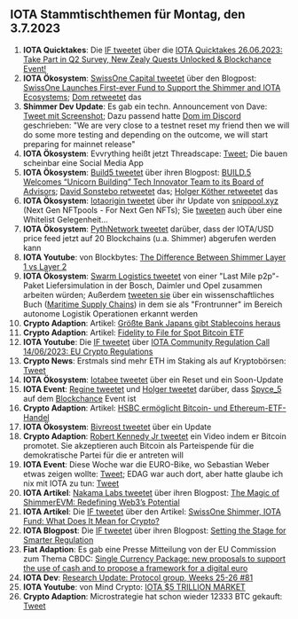 ## IOTA Stammtischthemen für Montag, den 3.7.2023

1. **IOTA Quicktakes**: Die [IF tweetet](https://twitter.com/iota/status/1673254903832096769?s=20) über die [IOTA Quicktakes 26.06.2023: Take Part in Q2 Survey, New Zealy Quests Unlocked & Blockchance Event!](https://www.youtube.com/watch?v=QXPMVmsCBu8)
2. **IOTA Ökosystem**: [SwissOne Capital tweetet](https://twitter.com/Swissonecapital/status/1673677555235278849?s=20) über den Blogpost: [SwissOne Launches First-ever Fund to Support the Shimmer and IOTA Ecosystems](https://www.prunderground.com/swissone-launches-first-ever-fund-to-support-the-shimmer-and-iota-ecosystems/00311351/); [Dom retweetet](https://twitter.com/DomSchiener/status/1673729851323301896?s=20) das
3. **Shimmer Dev Update**: Es gab ein techn. Announcement von Dave: [Tweet mit Screenshot](https://twitter.com/Vrom14286662/status/1673715411123073025?s=20); Dazu passend hatte [Dom im Discord](https://discord.com/channels/397872799483428865/397872799483428867/1123188939101061130) geschrieben: "We are very close to a testnet reset my friend  then we will do some more testing and depending on the outcome, we will start preparing for mainnet release"
4. **IOTA Ökosystem**: Evvrything heißt jetzt Threadscape: [Tweet](https://twitter.com/7hreadscape/status/1673683927658012673?s=20); Die bauen scheinbar eine Social Media App
5. **IOTA Ökosystem**: [Build5 tweetet](https://twitter.com/build5tech/status/1673567947128979459?s=20) über ihren Blogpost: [BUILD.5 Welcomes “Unicorn Building” Tech Innovator Team to its Board of Advisors](https://build5.com/blog/unicorn-building/); [David Sonstebo retweetet](https://twitter.com/DavidSonstebo/status/1663469885257555968?s=20) das; [Holger Köther retweetet](https://twitter.com/HolgerKoether/status/1663454777781436416?s=20) das
6. **IOTA Ökosystem**: [Iotaorigin tweetet](https://twitter.com/snippool/status/1673758017198628877?s=20) über ihr Update von [snippool.xyz](https://www.snippool.xyz/) (Next Gen NFTpools - For Next Gen NFTs); Sie [tweeten](https://twitter.com/snippool/status/1673632741257084928?s=20) auch über eine Whitelist Gelegenheit...
7. **IOTA Ökosystem**: [PythNetwork tweetet](https://twitter.com/PythNetwork/status/1673330560163360768?s=20) darüber, dass der IOTA/USD price feed jetzt auf 20 Blockchains (u.a. Shimmer) abgerufen werden kann
8. **IOTA Youtube**: von Blockbytes: [The Difference Between Shimmer Layer 1 vs Layer 2](https://www.youtube.com/watch?v=Ml3fAq6g62o)
9. **IOTA Ökosystem**: [Swarm Logistics tweetet](https://twitter.com/SwarmLogistics/status/1673313832196886530?s=20) von einer "Last Mile p2p"-Paket Liefersimulation in der Bosch, Daimler und Opel zusammen arbeiten würden; Außerdem [tweeten sie](https://twitter.com/SwarmLogistics/status/1673741531465891846?s=20) über ein wissenschaftliches Buch ([Maritime Supply Chains](https://www.sciencedirect.com/book/9780128184219/maritime-supply-chains)) in dem sie als "Frontrunner" im Bereich autonome Logistik Operationen erkannt werden
10. **Crypto Adaption**: Artikel: [Größte Bank Japans gibt Stablecoins heraus](https://bitcoinblog.de/2023/06/27/groesste-bank-japans-gibt-stablecoins-heraus/)
11. **Crypto Adaption**: Artikel: [Fidelity to File for Spot Bitcoin ETF](https://watcher.guru/news/fidelity-to-file-for-spot-bitcoin-etf)
12. **IOTA Youtube**: Die [IF tweetet](https://twitter.com/iota/status/1673783265994371076?s=20) über [IOTA Community Regulation Call 14/06/2023: EU Crypto Regulations](https://www.youtube.com/watch?v=VfRp89KBbRI)
13. **Crypto News**: Erstmals sind mehr ETH im Staking als auf Kryptobörsen: [Tweet](https://twitter.com/LeonWaidmann/status/1673663555772596226?s=20)
14. **IOTA Ökosystem**: [Iotabee tweetet](https://twitter.com/iotabee/status/1673584937306320898?s=20) über ein Reset und ein Soon-Update
15. **IOTA Event**: [Regine tweetet](https://twitter.com/Energine/status/1673301015167131650?s=20) und [Holger tweetet](https://twitter.com/HolgerKoether/status/1673745656018771968?s=20) darüber, dass [Spyce_5](https://twitter.com/SPYCE_5) auf dem [Blockchance](https://twitter.com/Blockchance_) Event ist
16. **Crypto Adaption**: Artikel: [HSBC ermöglicht Bitcoin- und Ethereum-ETF-Handel](https://www.btc-echo.de/schlagzeilen/bitcoin-und-co-hsbc-ermoeglicht-handel-mit-krypto-etfs-166633/)
17. **IOTA Ökosystem**: [Bivreost tweetet](https://twitter.com/bivreost/status/1673444857602293761?s=20) über ein Update
18. **Crypto Adaption**: [Robert Kennedy Jr tweetet](https://twitter.com/RobertKennedyJr/status/1673812201457479681?s=20) ein Video indem er Bitcoin promotet. Sie akzeptieren auch Bitcoin als Parteispende für die demokratische Partei für die er antreten will
19. **IOTA Event**: Diese Woche war die EURO-Bike, wo Sebastian Weber etwas zeigen wollte: [Tweet](https://twitter.com/Sebasti65365174/status/1671388303633907712?s=20); EDAG war auch dort, aber hatte glaube ich nix mit IOTA zu tun: [Tweet](https://twitter.com/EDAGGroup/status/1672214192227532802?s=20)
20. **IOTA Artikel**: [Nakama Labs tweetet](https://twitter.com/Nakama_Labs/status/1673956259006144513?s=20) über ihren Blogpost: [The Magic of ShimmerEVM: Redefining Web3’s Potential](https://medium.com/@NakamaLabs/the-magic-of-shimmerevm-redefining-web3s-potential-b0c0be3149c4)
21. **IOTA Artikel**: Die [IF tweetet](https://twitter.com/iota/status/1673994656344858625?s=20) über den Artikel: [SwissOne Shimmer, IOTA Fund: What Does It Mean for Crypto?](https://dailycoin.com/swissone-shimmer-iota-fund-what-it-mean-for-crypto/)
22. **IOTA Blogpost**: Die [IF tweetet](https://twitter.com/iota/status/1674039964823166977?s=20) über ihren Blogpost: [Setting the Stage for Smarter Regulation](https://blog.iota.org/setting-the-stage-for-smarter-regulation/)
23. **Fiat Adaption**: Es gab eine Presse Mitteilung von der EU Commission zum Thema CBDC: [Single Currency Package: new proposals to support the use of cash and to propose a framework for a digital euro](https://ec.europa.eu/commission/presscorner/detail/en/ip_23_3501)
24. **IOTA Dev**: [Research Update: Protocol group, Weeks 25-26 #81](https://github.com/iotaledger/research-updates/discussions/81)
25. **IOTA Youtube**: von Mind Crypto: [IOTA $5 TRILLION MARKET](https://www.youtube.com/watch?v=7IeX_vlDZZU)
26. **Crypto Adaption**: Microstrategie hat schon wieder 12333 BTC gekauft: [Tweet](https://twitter.com/BTC_Archive/status/1674076328226635778?s=20)
